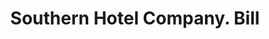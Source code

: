 ---
doi: 10.7916/D8378MQ8
date_other: '1880'
date_other_textual: 1880-1889
form: printed ephemera
genre:
- Invoices
name:
- Southern Hotel Company
object_in_context_url: https://biggert.cul.columbia.edu/items/view/ave_biggert_00734
subject_hierarchical_geographic:
- St. Louis, Missouri, United States
subject_name:
- Southern Hotel Company
title: Southern Hotel Company. Bill
sort_title: Southern Hotel Company. Bill
call_number: ave_biggert_00734
coordinates:
- 38.62722222222222,-90.19777777777779
pid: ave_biggert_00734
identifiers: ave_biggert_00734
thumbnail: https://derivativo-2.library.columbia.edu/iiif/2/ldpd:345684/full/!256,256/0/native.jpg
permalink: "/biggert/ave_biggert_00734/"
layout: iiif-image-page
---